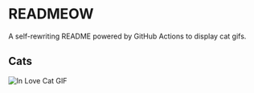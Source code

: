 # READMEOW

A self-rewriting README powered by GitHub Actions to display cat gifs.

## Cats

![In Love Cat GIF](https://media1.giphy.com/media/v1.Y2lkPTlhY2QwMmRhdHk2MWo2dXB0NXA1YmJyejIxZGx6ZXcxNWxpdW95Zml1anBtaXpkZSZlcD12MV9naWZzX3NlYXJjaCZjdD1n/MDJ9IbxxvDUQM/200.gif)

